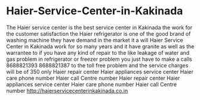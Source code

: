 # Haier-Service-Center-in-Kakinada
 The Haier service center is the best service center in Kakinada the work for the customer satisfaction the Haier refrigerator is one of the good brand of washing machine they have demand in the market it a will Haier Service Center in Kakinada work for so many years and it have granite as well as the warrantee to  if you have any kind of repair to the like leakage of water and gas problem in refrigerator or freezer problem you just have to make a calls 8688821393 8688821387 to the toll free problem and the service charges will be of 350 only Haier repair center Haier appliances service center   Haier care phone number Haier call Centre number Haier repair center Haier appliances service center   Haier care phone number Haier call Centre number   http://haierservicecenterinkakinada.co.in
